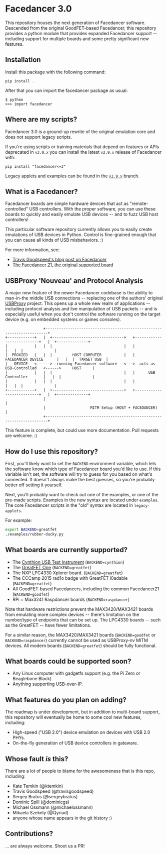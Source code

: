 # Facedancer 3.0

This repository houses the next generation of Facedancer software. Descended from
the original GoodFET-based Facedancer, this repository provides a python module
that provides expanded Facedancer support -- including support for multiple boards
and some pretty significant new features.


## Installation

Install this package with the following command:

    pip install .

After that you can import the facedancer package as usual:

    $ python
    >>> import facedancer


## Where are my scripts?

Facedancer 3.0 is a ground-up rewrite of the original emulation core
and does not support legacy scripts.

If you're using scripts or training materials that depend on features
or APIs deprecated in `v3.0.x` you can install the latest `v2.9.x`
release of Facedancer with:

    pip install "facedancer<=3"

Legacy applets and examples can be found in the [`v2.9.x`](https://github.com/greatscottgadgets/facedancer/tree/v2.9.x)
branch.


## What is a Facedancer?

Facedancer boards are simple hardware devices that act as "remote-controlled" USB
controllers. With the proper software, you can use these boards to quickly and
easily emulate USB devices -- and to fuzz USB host controllers!

This particular software repository currently allows you to easily create emulations
of USB devices in Python. Control is fine-grained enough that you can cause all
kinds of USB misbehaviors. :)

For more information, see:

 * [Travis Goodspeed's blog post on Facedancer](http://travisgoodspeed.blogspot.com/2012/07/emulating-usb-devices-with-python.html)
 * [The Facedancer 21, the original supported board](http://goodfet.sourceforge.net/hardware/facedancer21/)

## USBProxy 'Nouveau' and Protocol Analysis

A major new feature of the newer Facedancer codebase is the ability to man-in-the
middle USB connections -- replacing one of the authors' original [USBProxy](https://github.com/dominicgs/usbproxy)
project. This opens up a whole new realm of applications -- including protocol analysis
and live manipulation of USB packets -- and is especially useful when you don't control
the software running on the target device (e.g. on embedded systems or games consoles).

```
                 +-----------------------------------------------------------------------+
+------------+   |  +--------------------------------+   +---------------------------+   |  +--------------+
|            |   |  |                                |   |                           |   |  |              |
|  PROXIED   |   |  |         HOST COMPUTER          |   |    FACEDANCER DEVICE      |   |  |  TARGET USB  |
|   DEVICE   <------>  running Facedancer software   <--->  acts as USB-Controlled   <------>     HOST     |
|            |   |  |                                |   |      USB Controller       |   |  |              |
|            |   |  |                                |   |                           |   |  |              |
+------------+   |  +--------------------------------+   +---------------------------+   |  +--------------+
                 |                                                                       |
                 |                    MITM Setup (HOST + FACEDANCER)                     |
                 +-----------------------------------------------------------------------+
```


This feature is complete, but could use more documentation. Pull requests are welcome. :)


## How do I use this repository?

First, you'll likely want to set the ```BACKEND``` environment variable, which lets
the software know which type of Facedancer board you'd like to use. If this variable
isn't set, the software will try to guess for you based on what's connected. It doesn't
always make the best guesses, so you're probably better off setting it yourself.

Next, you'll probably want to check out one of the examples, or one of the pre-made scripts.
Examples in the new syntax are located under `examples`. The core Facedancer scripts in the
"old" syntax are located in `legacy-applets`.

For example:

```sh
export BACKEND=greatfet
./examples/rubber-ducky.py
```

## What boards are currently supported?

 * The [Cynthion USB Test Instrument](http://greatscottgadgets.com/cynthion/) (```BACKEND=cynthion```)
 * The [GreatFET One](http://greatscottgadgets.com/greatfet/) (```BACKEND=greatfet```)
 * The NXP LPC4330 Xplorer board. (```BACKEND=greatfet```)
 * The CCCamp 2015 rad1o badge with GreatFET l0adable (```BACKEND=greatfet```)
 * All GoodFET-based Facedancers, including the common Facedancer21 (```BACKEND=goodfet```)
 * RPi + Max3241 Raspdancer boards (```BACKEND=raspdancer```)

Note that hardware restrictions prevent the MAX3420/MAX3421 boards from emulating
more complex devices -- there's limitation on the number/type of endpoints that can be
set up. The LPC4330 boards -- such as the GreatFET -- have fewer limitations.

For a similar reason, the MAX3420/MAX3421 boards (`BACKEND=goodfet` or `BACKEND=raspdancer`)
currently cannot be used as USBProxy-nv MITM devices. All modern boards (`BACKEND=greatfet`)
should be fully functional.

## What boards could be supported soon?

 * Any Linux computer with gadgetfs support (e.g. the Pi Zero or Beaglebone Black)
 * Anything supporting USB-over-IP.

## What features do you plan on adding?

The roadmap is under development, but in addition to multi-board support, this repository
will eventually be home to some cool new features, including:

 * High-speed ("USB 2.0") device emulation on devices with USB 2.0 PHYs.
 * On-the-fly generation of USB device controllers in gateware.

## Whose fault _is_ this?

There are a lot of people to blame for the awesomeness that is this repo,
including:

 * Kate Temkin (@ktemkin)
 * Travis Goodspeed (@travisgoodspeed)
 * Sergey Bratus (@sergeybratus)
 * Dominic Spill (@dominicgs)
 * Michael Ossmann (@michaelossmann)
 * Mikaela Szekely (@Qyriad)
 * anyone whose name appears in the git history :)

## Contributions?

... are always welcome. Shoot us a PR!
